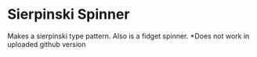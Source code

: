 # Sierpinski Spinner

Makes a sierpinski type pattern. Also is a fidget spinner. *Does not work in uploaded github version
